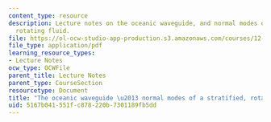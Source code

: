 ```yaml
---
content_type: resource
description: Lecture notes on the oceanic waveguide, and normal modes of a stratified,
  rotating fluid.
file: https://ol-ocw-studio-app-production.s3.amazonaws.com/courses/12-802-wave-motion-in-the-ocean-and-the-atmosphere-spring-2008/5167b041551fc878220b7301189fb5dd_MIT12_802S08_lec09.pdf
file_type: application/pdf
learning_resource_types:
- Lecture Notes
ocw_type: OCWFile
parent_title: Lecture Notes
parent_type: CourseSection
resourcetype: Document
title: "The oceanic waveguide \u2013 normal modes of a stratified, rotating fluid "
uid: 5167b041-551f-c878-220b-7301189fb5dd
---
```

